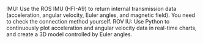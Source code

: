 IMU: Use the ROS IMU (HFI-A9) to return internal transmission data (acceleration, angular velocity, Euler angles, and magnetic field). You need to check the connection method yourself.
ROV IU: Use Python to continuously plot acceleration and angular velocity data in real-time charts, and create a 3D model controlled by Euler angles.
